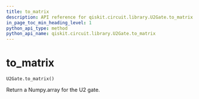 ```yaml
---
title: to_matrix
description: API reference for qiskit.circuit.library.U2Gate.to_matrix
in_page_toc_min_heading_level: 1
python_api_type: method
python_api_name: qiskit.circuit.library.U2Gate.to_matrix
---
```


# to\_matrix

<span id="qiskit.circuit.library.U2Gate.to_matrix" />

`U2Gate.to_matrix()`

Return a Numpy.array for the U2 gate.

